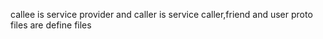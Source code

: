callee is service provider and caller is service caller,friend and  user proto files are define files 